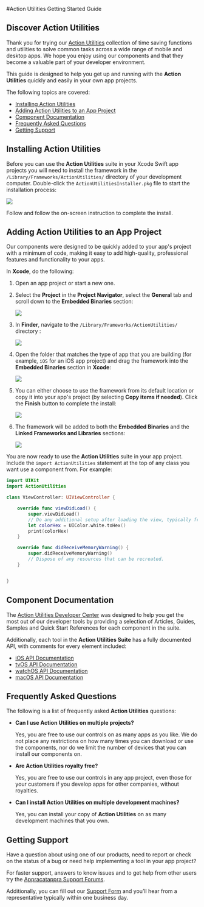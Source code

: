 #Action Utilities Getting Started Guide

## Discover Action Utilities

Thank you for trying our [Action Utilities](http://appracatappra.com/products/action-utilities/) collection of time saving functions and utilities to solve common tasks across a wide range of mobile and desktop apps. We hope you enjoy using our components and that they become a valuable part of your developer environment. 

This guide is designed to help you get up and running with the **Action Utilities** quickly and easily in your own app projects.

The following topics are covered:

* [Installing Action Utilities](#Installing-Action-Utilities)
* [Adding Action Utilities to an App Project](#Adding-Action-Utilities-to-an-App-Project)
* [Component Documentation](#Component-Documentation)
* [Frequently Asked Questions](#Frequently-Asked-Questions)
* [Getting Support](#Getting-Support)

<a name="Installing-Action-Utilities"></a>
## Installing Action Utilities

Before you can use the **Action Utilities** suite in your Xcode Swift app projects you will need to install the framework in the `/Library/Frameworks/ActionUtilities/` directory of your development computer. Double-click the `ActionUtilitiesInstaller.pkg` file to start the installation process:

![](Images/Install01.png)

Follow and follow the on-screen instruction to complete the install. 

<a name="Adding-Action-Utilities-to-an-App-Project"></a>
## Adding Action Utilities to an App Project

Our components were designed to be quickly added to your app's project with a minimum of code, making it easy to add high-quality, professional features and functionality to your apps.

In **Xcode**, do the following:

1. Open an app project or start a new one.
2. Select the **Project** in the **Project Navigator**, select the **General** tab and scroll down to the **Embedded Binaries** section:

	![](Images/Intro01.png)
3. In **Finder**, navigate to the `/Library/Frameworks/ActionUtilities/` directory :

	![](Images/Intro02.png)
4. Open the folder that matches the type of app that you are building (for example, `iOS` for an iOS app project) and drag the framework into the **Embedded Binaries** section in **Xcode**:

	![](Images/Intro03.png)
5. You can either choose to use the framework from its default location or copy it into your app's project (by selecting **Copy items if needed**). Click the **Finish** button to complete the install:

	![](Images/Intro04.png)
7. The framework will be added to both the **Embedded Binaries** and the **Linked Frameworks and Libraries** sections:

	![](Images/Intro05.png)

You are now ready to use the **Action Utilities** suite in your app project. Include the `import ActionUtilities` statement at the top of any class you want use a component from. For example:

```swift
import UIKit
import ActionUtilities

class ViewController: UIViewController {

    override func viewDidLoad() {
        super.viewDidLoad()
        // Do any additional setup after loading the view, typically from a nib.
        let colorHex = UIColor.white.toHex()
        print(colorHex)
    }

    override func didReceiveMemoryWarning() {
        super.didReceiveMemoryWarning()
        // Dispose of any resources that can be recreated.
    }


}
```



<a name="Component-Documentation"></a>
## Component Documentation

The [Action Utilities Developer Center](http://appracatappra.com/developers/action-utilities-help/) was designed to help you get the most out of our developer tools by providing a selection of Articles, Guides, Samples and Quick Start References for each component in the suite.

Additionally, each tool in the **Action Utilities Suite** has a fully documented API, with comments for every element included:

* [iOS API Documentation](http://appracatappra.com/api/actionutilities/ios/)
* [tvOS API Documentation](http://appracatappra.com/api/actionutilities/tvos/)
* [watchOS API Documentation](http://appracatappra.com/api/actionutilities/watchos/)
* [macOS API Documentation](http://appracatappra.com/api/actionutilities/macos/)

<a name="Frequently-Asked-Questions"></a>
## Frequently Asked Questions

The following is a list of frequently asked **Action Utilities** questions:

* **Can I use Action Utilities on multiple projects?**

	Yes, you are free to use our controls on as many apps as you like. We do not place any restrictions on how many times you can download or use the components, nor do we limit the number of devices that you can install our components on.
* **Are Action Utilities royalty free?**

	Yes, you are free to use our controls in any app project, even those for your customers if you develop apps for other companies, without royalties.
* **Can I install Action Utilities on multiple development machines?**

	Yes, you can install your copy of **Action Utilities** on as many development machines that you own. 

<a name="Getting-Support"></a>
## Getting Support

Have a question about using one of our products, need to report or check on the status of a bug or need help implementing a tool in your app project? 

For faster support, answers to know issues and to get help from other users try the [Appracatappra Support Forums](http://appracatappra.com/community/).

Additionally, you can fill out our [Support Form](http://appracatappra.com/support/) and you’ll hear from a representative typically within one business day.
